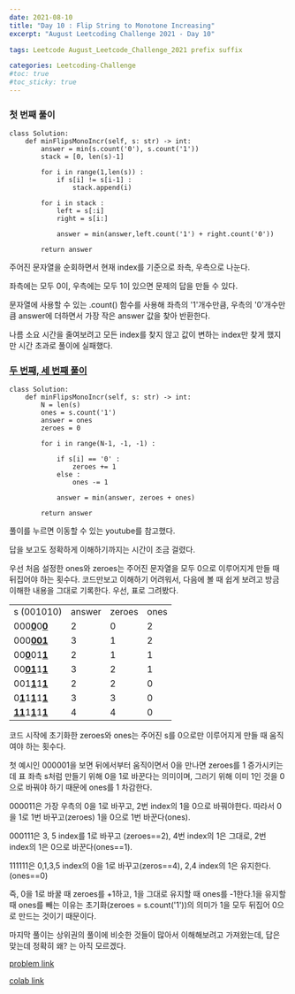 ```yaml
---
date: 2021-08-10
title: "Day 10 : Flip String to Monotone Increasing"
excerpt: "August Leetcoding Challenge 2021 - Day 10"

tags: Leetcode August_Leetcode_Challenge_2021 prefix suffix

categories: Leetcoding-Challenge
#toc: true
#toc_sticky: true
---
```


### 첫 번째 풀이
```
class Solution:
    def minFlipsMonoIncr(self, s: str) -> int:
        answer = min(s.count('0'), s.count('1'))
        stack = [0, len(s)-1]
        
        for i in range(1,len(s)) :
            if s[i] != s[i-1] :
                stack.append(i)
        
        for i in stack :
            left = s[:i]
            right = s[i:]
            
            answer = min(answer,left.count('1') + right.count('0'))
                
        return answer
```

주어진 문자열을 순회하면서 현재 index를 기준으로 좌측, 우측으로 나눈다.

좌측에는 모두 0이, 우측에는 모두 1이 있으면 문제의 답을 만들 수 있다.

문자열에 사용할 수 있는 .count() 함수를 사용해 좌측의 '1'개수만큼, 우측의 '0'개수만큼 answer에 더하면서 가장 작은 answer 값을 찾아 반환한다.

나름 소요 시간을 줄여보려고 모든 index를 찾지 않고 값이 변하는 index만 찾게 했지만 시간 초과로 풀이에 실패했다.

### [두 번째, 세 번째 풀이](https://www.youtube.com/watch?v=5ED9FWxZ7CY&ab_channel=ProgrammingLivewithLarry)
```
class Solution:
    def minFlipsMonoIncr(self, s: str) -> int:
        N = len(s)
        ones = s.count('1')
        answer = ones
        zeroes = 0
        
        for i in range(N-1, -1, -1) :
            
            if s[i] == '0' :
                zeroes += 1
            else :
                ones -= 1
                
            answer = min(answer, zeroes + ones)
            
        return answer
```
풀이를 누르면 이동할 수 있는 youtube를 참고했다.

답을 보고도 정확하게 이해하기까지는 시간이 조금 걸렸다.

우선 처음 설정한 ones와 zeroes는 주어진 문자열을 모두 0으로 이루어지게 만들 때 뒤집어야 하는 횟수다. 코드만보고 이해하기 어려워서, 다음에 볼 때 쉽게 보려고 방금 이해한 내용을 그대로 기록한다. 우선, 표로 그려봤다.

<table>
   <tr>
    <td> s (001010) </td>
    <td> answer </td>
    <td> zeroes </td>
    <td> ones </td>
   </tr>
   
   <tr>
    <td> 000<b><u>0</u></b>0<b><u>0</u></b> </td>
    <td> 2 </td>
    <td> 0 </td>
    <td> 2 </td>
   </tr>

   <tr>
    <td> 000<b><u>001</u></b> </td>
    <td> 3 </td>
    <td> 1 </td>
    <td> 2 </td>
   </tr>

   <tr>
    <td> 00<b><u>0</u></b>01<b><u>1</u></b> </td>
    <td> 2 </td>
    <td> 1 </td>
    <td> 1 </td>
   </tr> 

   <tr>
    <td> 00<b><u>01</u></b>1<b><u>1</u></b> </td>
    <td> 3 </td>
    <td> 2 </td>
    <td> 1 </td>
   </tr>

   <tr>
    <td> 001<b><u>1</u></b>1<b><u>1</u></b> </td>
    <td> 2 </td>
    <td> 2 </td>
    <td> 0 </td>
   </tr>

   <tr>
    <td> 0<b><u>1</u></b>1<b><u>1</u></b>1<b><u>1</u></b> </td>
    <td> 3 </td>
    <td> 3 </td>
    <td> 0 </td>
   </tr>

   <tr>
    <td> <b><u>11</u></b>1<b><u>1</u></b>1<b><u>1</u></b> </td>
    <td> 4 </td>
    <td> 4 </td>
    <td> 0 </td>
   </tr>
</table>

코드 시작에 초기화한 zeroes와 ones는 주어진 s를 0으로만 이루어지게 만들 때 움직여야 하는 횟수다.

첫 예시인 000001을 보면 뒤에서부터 움직이면서 0을 만나면 zeroes를 1 증가시키는데 표 좌측 s처럼 만들기 위해 0을 1로 바꾼다는 의미이며, 그러기 위해 이미 1인 것을 0으로 바꿔야 하기 때문에 ones를 1 차감한다.

000011은 가장 우측의 0을 1로 바꾸고, 2번 index의 1을 0으로 바꿔야한다. 따라서 0을 1로 1번 바꾸고(zeroes) 1을 0으로 1번 바꾼다(ones).

000111은 3, 5 index를 1로 바꾸고 (zeroes==2), 4번 index의 1은 그대로, 2번 index의 1은 0으로 바꾼다(ones==1).

111111은 0,1,3,5 index의 0을 1로 바꾸고(zeros==4), 2,4 index의 1은 유지한다.(ones==0)

즉, 0을 1로 바꿀 때 zeroes를 +1하고, 1을 그대로 유지할 때 ones를 -1한다.1을 유지할 때 ones를 빼는 이유는 초기화(zeroes = s.count('1'))의 의미가 1을 모두 뒤집어 0으로 만드는 것이기 때문이다.

마지막 풀이는 상위권의 풀이에 비슷한 것들이 많아서 이해해보려고 가져왔는데, 답은 맞는데 정확히 왜? 는 아직 모르겠다.

<script src="https://gist.github.com/1cg2cg3cg/3aaeda4564f96c7aa3f9086801ef42af.js"></script>

[problem link](https://leetcode.com/problems/flip-string-to-monotone-increasing/)

[colab link](https://colab.research.google.com/drive/1tUJTiKTHTk2j32MAnW8NO-osP-FkS3xi#scrollTo=3-18WbxcFYOO)
